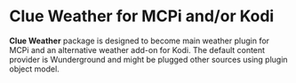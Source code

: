 # Clue Weather for MCPi and/or Kodi

**Clue Weather** package is designed to become main weather plugin for 
MCPi and an alternative weather add-on for Kodi. The default content 
provider is Wunderground and might be plugged other sources using plugin 
object model.
